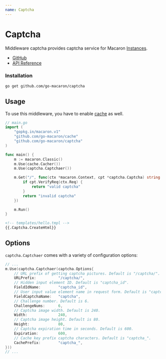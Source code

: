 ```yaml
---
name: Captcha
---
```


# Captcha

Middleware captcha provides captcha service for Macaron [Instances](../intro/core_concepts#instances).

- [GitHub](https://github.com/go-macaron/captcha)
- [API Reference](https://gowalker.org/github.com/go-macaron/captcha)

### Installation

```sh
go get github.com/go-macaron/captcha
```

## Usage

To use this middleware, you have to enable [cache](cache) as well.

```go
// main.go
import (
    "gopkg.in/macaron.v1"
    "github.com/go-macaron/cache"
    "github.com/go-macaron/captcha"
)

func main() {
    m := macaron.Classic()
    m.Use(cache.Cacher())
    m.Use(captcha.Captchaer())

    m.Get("/", func(ctx *macaron.Context, cpt *captcha.Captcha) string {
        if cpt.VerifyReq(ctx.Req) {
            return "valid captcha"
        }
        return "invalid captcha"
    })

    m.Run()
}
```

```html
<!-- templates/hello.tmpl -->
{{.Captcha.CreateHtml}}
```

## Options

`captcha.Captchaer` comes with a variety of configuration options:

```go
// ...
m.Use(captcha.Captchaer(captcha.Options{
    // URL prefix of getting captcha pictures. Default is "/captcha/".
    URLPrefix:			"/captcha/",
    // Hidden input element ID. Default is "captcha_id".
    FieldIdName:		"captcha_id",
    // User input value element name in request form. Default is "captcha".
    FieldCaptchaName:	"captcha",
    // Challenge number. Default is 6.
    ChallengeNums:		6,
    // Captcha image width. Default is 240.
    Width:				240,
    // Captcha image height. Default is 80.
    Height:				80,
    // Captcha expiration time in seconds. Default is 600.
    Expiration:			600,
    // Cache key prefix captcha characters. Default is "captcha_".
    CachePrefix:		"captcha_",
}))
// ...
```
